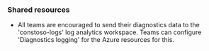 ### Shared resources

- All teams are encouraged to send their diagnostics data to the 'constoso-logs' log analytics workspace. Teams can configure 'Diagnostics logging' for the Azure resources for this.